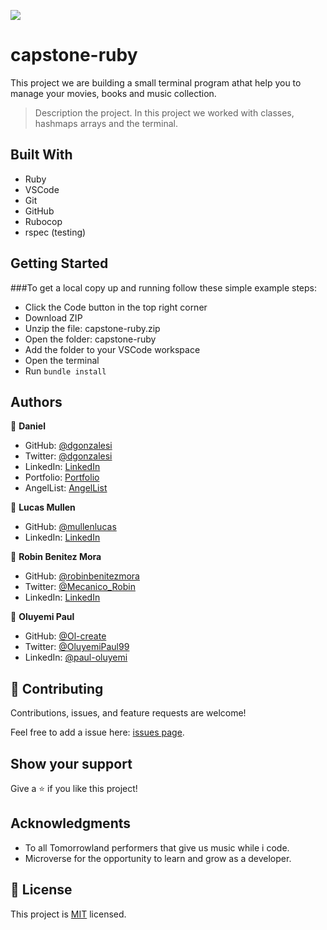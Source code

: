 ![](https://img.shields.io/badge/Microverse-blueviolet)
# capstone-ruby
This project we are building a small terminal program athat help you to manage your movies, books and music collection.

> Description the project.
In this project we worked with classes, hashmaps arrays and the terminal.
## Built With

- Ruby
- VSCode
- Git
- GitHub
- Rubocop
- rspec (testing)

## Getting Started

###To get a local copy up and running follow these simple example steps:

- Click the Code button in the top right corner
- Download ZIP
- Unzip the file: capstone-ruby.zip
- Open the folder: capstone-ruby
- Add the folder to your VSCode workspace
- Open the terminal
- Run `bundle install`

## Authors

👤 **Daniel**

- GitHub: [@dgonzalesi](https://github.com/dgonzalesi/)
- Twitter: [@dgonzalesi](https://twitter.com/dgonzalesi/)
- LinkedIn: [LinkedIn](https://www.linkedin.com/in/daniel-g-sierra-60472719/)
- Portfolio: [Portfolio](https://dgonzalesi.github.io/)
- AngelList: [AngelList](https://angel.co/u/daniel-sierra-13)

👤 **Lucas Mullen**

- GitHub: [@mullenlucas](https://github.com/mullenlucas)
- LinkedIn: [LinkedIn](https://www.linkedin.com/in/lucas-mullen-447312119/)

👤 **Robin Benitez Mora**

- GitHub: [@robinbenitezmora](https://github.com/robinbenitezmora)
- Twitter: [@Mecanico_Robin](https://twitter.com/mecanico_robin)
- LinkedIn: [LinkedIn](https://www.linkedin.com/in/robin-benitez-mora/)

👤 **Oluyemi Paul**

- GitHub: [@Ol-create](https://www.github.com/Ol-create)
- Twitter: [@OluyemiPaul99](https://twitter.com/OluyemiPaul99)
- LinkedIn: [@paul-oluyemi](https://linkedin.com/in/paul-oluyemi)

## 🤝 Contributing

Contributions, issues, and feature requests are welcome!

Feel free to add a issue here: [issues page](https://github.com/dgonzalesi/capstone-ruby).

## Show your support

Give a ⭐️ if you like this project!

## Acknowledgments

- To all Tomorrowland performers that give us music while i code.
- Microverse for the opportunity to learn and grow as a developer.

## 📝 License

This project is [MIT](./MIT.md) licensed.
